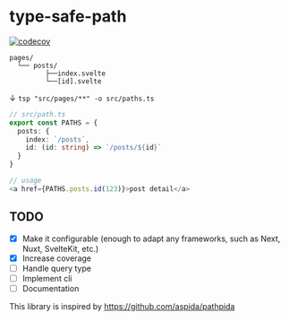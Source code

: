 # type-safe-path

[![codecov](https://codecov.io/gh/KoichiKiyokawa/type-safe-path/branch/main/graph/badge.svg?token=61F6FRPXKN)](https://codecov.io/gh/KoichiKiyokawa/type-safe-path)

```
pages/
  └── posts/
         ├──index.svelte
         └──[id].svelte
```

↓ `tsp "src/pages/**" -o src/paths.ts`

```ts
// src/path.ts
export const PATHS = {
  posts: {
    index: `/posts`,
    id: (id: string) => `/posts/${id}`
  }
}

// usage
<a href={PATHS.posts.id(123)}>post detail</a>
```

## TODO

- [x] Make it configurable (enough to adapt any frameworks, such as Next, Nuxt, SvelteKit, etc.)
- [x] Increase coverage
- [ ] Handle query type
- [ ] Implement cli
- [ ] Documentation

This library is inspired by https://github.com/aspida/pathpida
